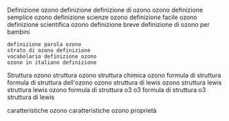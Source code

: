 Definizione
    ozono definizione
    definizione di ozono
    ozono definizione semplice
    ozono definizione scienze
    ozono definizione facile
    ozono definizione scientifica
    ozono definizione breve
    definizione di ozono per bambini

    definizione parola ozono
    strato di ozono definizione
    vocabolario definizione ozono
    ozono in italiano definizione

Struttura
    ozono struttura
    ozono struttura chimica
    ozono formula di struttura
    formula di struttura dell'ozono
    ozono struttura di lewis
    ozono struttura lewis
    struttura lewis ozono
    formula di struttura o3
    o3 formula di struttura
    o3 struttura di lewis

caratteristiche
    ozono caratteristiche
    ozono proprietà
